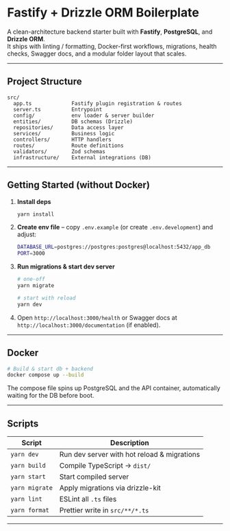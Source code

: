 # Fastify + Drizzle ORM Boilerplate

A clean-architecture backend starter built with **Fastify**, **PostgreSQL**, and **Drizzle ORM**.  
It ships with linting / formatting, Docker-first workflows, migrations, health checks, Swagger docs, and a modular folder layout that scales.

---


## Project Structure

```
src/
  app.ts             Fastify plugin registration & routes
  server.ts          Entrypoint
  config/            env loader & server builder
  entities/          DB schemas (Drizzle)
  repositories/      Data access layer
  services/          Business logic
  controllers/       HTTP handlers
  routes/            Route definitions
  validators/        Zod schemas
  infrastructure/    External integrations (DB)
```

---

## Getting Started (without Docker)

1. **Install deps**

   ```bash
   yarn install
   ```

2. **Create env file** – copy `.env.example` (or create `.env.development`) and adjust:

   ```bash
   DATABASE_URL=postgres://postgres:postgres@localhost:5432/app_db
   PORT=3000
   ```

3. **Run migrations & start dev server**

   ```bash
   # one-off
   yarn migrate

   # start with reload
   yarn dev
   ```

4. Open `http://localhost:3000/health` or Swagger docs at `http://localhost:3000/documentation` (if enabled).

---

## Docker

```bash
# Build & start db + backend
docker compose up --build
```
The compose file spins up PostgreSQL and the API container, automatically waiting for the DB before boot.

---

## Scripts

| Script          | Description                                  |
| --------------- | -------------------------------------------- |
| `yarn dev`      | Run dev server with hot reload & migrations  |
| `yarn build`    | Compile TypeScript → `dist/`                 |
| `yarn start`    | Start compiled server                        |
| `yarn migrate`  | Apply migrations via drizzle-kit             |
| `yarn lint`     | ESLint all `.ts` files                       |
| `yarn format`   | Prettier write in `src/**/*.ts`              |

---